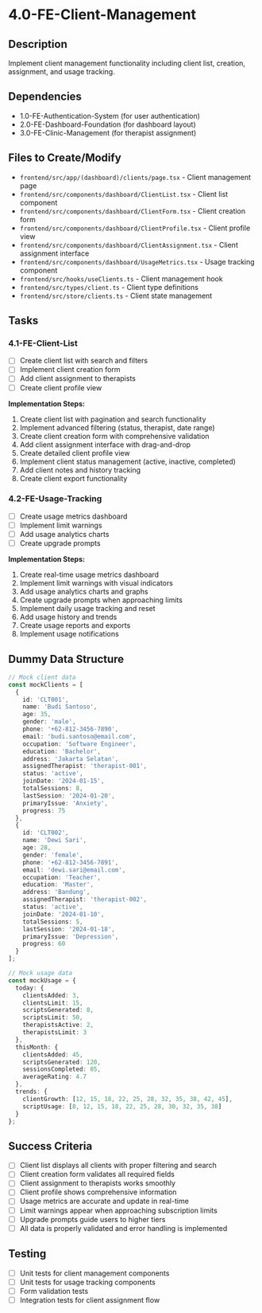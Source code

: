 # 4.0-FE-Client-Management

## Description
Implement client management functionality including client list, creation, assignment, and usage tracking.

## Dependencies
- 1.0-FE-Authentication-System (for user authentication)
- 2.0-FE-Dashboard-Foundation (for dashboard layout)
- 3.0-FE-Clinic-Management (for therapist assignment)

## Files to Create/Modify
- `frontend/src/app/(dashboard)/clients/page.tsx` - Client management page
- `frontend/src/components/dashboard/ClientList.tsx` - Client list component
- `frontend/src/components/dashboard/ClientForm.tsx` - Client creation form
- `frontend/src/components/dashboard/ClientProfile.tsx` - Client profile view
- `frontend/src/components/dashboard/ClientAssignment.tsx` - Client assignment interface
- `frontend/src/components/dashboard/UsageMetrics.tsx` - Usage tracking component
- `frontend/src/hooks/useClients.ts` - Client management hook
- `frontend/src/types/client.ts` - Client type definitions
- `frontend/src/store/clients.ts` - Client state management

## Tasks

### 4.1-FE-Client-List
- [ ] Create client list with search and filters
- [ ] Implement client creation form
- [ ] Add client assignment to therapists
- [ ] Create client profile view

**Implementation Steps:**
1. Create client list with pagination and search functionality
2. Implement advanced filtering (status, therapist, date range)
3. Create client creation form with comprehensive validation
4. Add client assignment interface with drag-and-drop
5. Create detailed client profile view
6. Implement client status management (active, inactive, completed)
7. Add client notes and history tracking
8. Create client export functionality

### 4.2-FE-Usage-Tracking
- [ ] Create usage metrics dashboard
- [ ] Implement limit warnings
- [ ] Add usage analytics charts
- [ ] Create upgrade prompts

**Implementation Steps:**
1. Create real-time usage metrics dashboard
2. Implement limit warnings with visual indicators
3. Add usage analytics charts and graphs
4. Create upgrade prompts when approaching limits
5. Implement daily usage tracking and reset
6. Add usage history and trends
7. Create usage reports and exports
8. Implement usage notifications

## Dummy Data Structure
```typescript
// Mock client data
const mockClients = [
  {
    id: 'CLT001',
    name: 'Budi Santoso',
    age: 35,
    gender: 'male',
    phone: '+62-812-3456-7890',
    email: 'budi.santoso@email.com',
    occupation: 'Software Engineer',
    education: 'Bachelor',
    address: 'Jakarta Selatan',
    assignedTherapist: 'therapist-001',
    status: 'active',
    joinDate: '2024-01-15',
    totalSessions: 8,
    lastSession: '2024-01-20',
    primaryIssue: 'Anxiety',
    progress: 75
  },
  {
    id: 'CLT002',
    name: 'Dewi Sari',
    age: 28,
    gender: 'female',
    phone: '+62-812-3456-7891',
    email: 'dewi.sari@email.com',
    occupation: 'Teacher',
    education: 'Master',
    address: 'Bandung',
    assignedTherapist: 'therapist-002',
    status: 'active',
    joinDate: '2024-01-10',
    totalSessions: 5,
    lastSession: '2024-01-18',
    primaryIssue: 'Depression',
    progress: 60
  }
];

// Mock usage data
const mockUsage = {
  today: {
    clientsAdded: 3,
    clientsLimit: 15,
    scriptsGenerated: 8,
    scriptsLimit: 50,
    therapistsActive: 2,
    therapistsLimit: 3
  },
  thisMonth: {
    clientsAdded: 45,
    scriptsGenerated: 120,
    sessionsCompleted: 85,
    averageRating: 4.7
  },
  trends: {
    clientGrowth: [12, 15, 18, 22, 25, 28, 32, 35, 38, 42, 45],
    scriptUsage: [8, 12, 15, 18, 22, 25, 28, 30, 32, 35, 38]
  }
};
```

## Success Criteria
- [ ] Client list displays all clients with proper filtering and search
- [ ] Client creation form validates all required fields
- [ ] Client assignment to therapists works smoothly
- [ ] Client profile shows comprehensive information
- [ ] Usage metrics are accurate and update in real-time
- [ ] Limit warnings appear when approaching subscription limits
- [ ] Upgrade prompts guide users to higher tiers
- [ ] All data is properly validated and error handling is implemented

## Testing
- [ ] Unit tests for client management components
- [ ] Unit tests for usage tracking components
- [ ] Form validation tests
- [ ] Integration tests for client assignment flow 